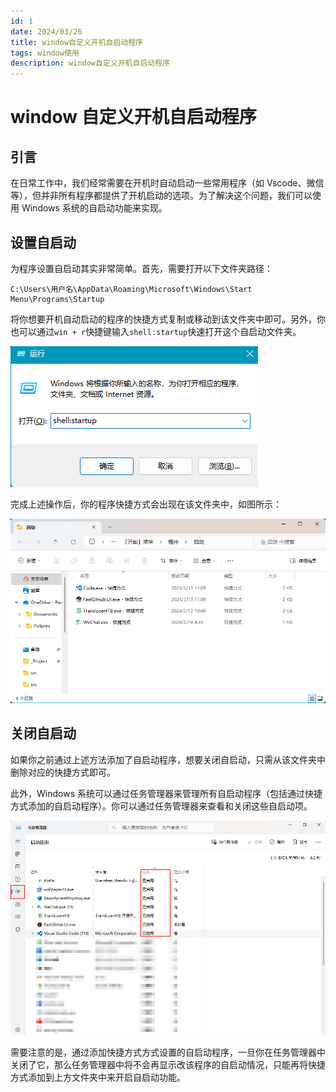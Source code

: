 ```yaml
---
id: 1
date: 2024/03/26
title: window自定义开机自启动程序
tags: window使用
description: window自定义开机自启动程序
---
```


# window 自定义开机自启动程序

## 引言

在日常工作中，我们经常需要在开机时自动启动一些常用程序（如 Vscode、微信等），但并非所有程序都提供了开机启动的选项。为了解决这个问题，我们可以使用 Windows 系统的自启动功能来实现。

## 设置自启动

为程序设置自启动其实非常简单。首先，需要打开以下文件夹路径：

```
C:\Users\用户名\AppData\Roaming\Microsoft\Windows\Start Menu\Programs\Startup
```

将你想要开机自动启动的程序的快捷方式复制或移动到该文件夹中即可。另外，你也可以通过`win + r`快捷键输入`shell:startup`快速打开这个自启动文件夹。

![自启动文件夹示例](assets/AutoStartOnWindows/image-2.png)

完成上述操作后，你的程序快捷方式会出现在该文件夹中，如图所示：

![添加自启动程序后的文件夹](assets/AutoStartOnWindows/image-1.png)

## 关闭自启动

如果你之前通过上述方法添加了自启动程序，想要关闭自启动，只需从该文件夹中删除对应的快捷方式即可。

此外，Windows 系统可以通过任务管理器来管理所有自启动程序（包括通过快捷方式添加的自启动程序）。你可以通过任务管理器来查看和关闭这些自启动项。

![任务管理器中的自启动管理页面](assets/AutoStartOnWindows/image-3.png)

需要注意的是，通过添加快捷方式方式设置的自启动程序，一旦你在任务管理器中关闭了它，那么任务管理器中将不会再显示改该程序的自启动情况，只能再将快捷方式添加到上方文件夹中来开启自启动功能。
